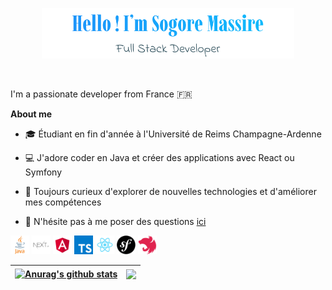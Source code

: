 <p align="center"><a href="https://anuraghazra.github.io"><img width="80%" alt="Hello, I'm Sogore Massire. Full Stack Developer" src="./assets/hello.png" /></a></p>

<br/>

I'm a passionate developer from France 🇫🇷

**About me**

- 🎓 Étudiant en fin d'année à l'Université de Reims Champagne-Ardenne

- 💻 J'adore coder en Java et créer des applications avec React ou Symfony

- 🚀 Toujours curieux d'explorer de nouvelles technologies et d'améliorer mes compétences

- 💬 N'hésite pas à me poser des questions [ici](https://github.com/massiresogore)

<code><img height="30" alt="nodejs" src="https://raw.githubusercontent.com/github/explore/main/topics/java/java.png"></code> 
<code><img height="30" alt="symfony" src="https://raw.githubusercontent.com/github/explore/main/topics/nextjs/nextjs.png"></code>
<code><img height="30" alt="angular" src="https://raw.githubusercontent.com/github/explore/main/topics/angular/angular.png"></code>
<code><img height="30" alt="typescript" src="https://raw.githubusercontent.com/github/explore/80688e429a7d4ef2fca1e82350fe8e3517d3494d/topics/typescript/typescript.png"></code>
<code><img height="30" alt="react" src="https://raw.githubusercontent.com/github/explore/80688e429a7d4ef2fca1e82350fe8e3517d3494d/topics/react/react.png"></code>
<code><img height="30" alt="symfony" src="https://raw.githubusercontent.com/github/explore/main/topics/symfony/symfony.png"></code>
<code><img height="30" alt="symfony" src="https://raw.githubusercontent.com/github/explore/main/topics/nestjs/nestjs.png"></code>







| <a href="https://github.com/anuraghazra/github-readme-stats"><img align="center" src="https://github-readme-stats.vercel.app/api?username=massiresogore&show_icons=true&include_all_commits=true&theme=buefy&hide_border=true" alt="Anurag's github stats" /></a> | <a href="https://github.com/anuraghazra/github-readme-stats"><img align="center" src="https://github-readme-stats.vercel.app/api/top-langs/?username=massiresogore&layout=compact&theme=buefy&hide_border=true" /></a> |
| ------------- | ------------- |



<!-- A ajouter plutard
#### Top Repositories
 <a href="https://github.com/anuraghazra/github-readme-stats">
  <img align="center" src="https://github-readme-stats.vercel.app/api/pin/?username=anuraghazra&repo=github-readme-stats&theme=buefy" />
</a>
<a href="https://github.com/anuraghazra/anuraghazra.github.io">
  <img align="center" src="https://github-readme-stats.vercel.app/api/pin/?username=anuraghazra&repo=anuraghazra.github.io&theme=buefy" />
</a>

<br />
<br />

<a href="https://twitter.com/anuraghazru">
  <img align="right" alt="Anurag Hazra | Twitter" width="21px" src="https://raw.githubusercontent.com/anuraghazra/anuraghazra/master/assets/twitter.svg" />
</a>
<a href="https://codesandbox.io/u/anuraghazra">
  <img align="right" alt="Anurag Hazra | CodeSandbox" width="20px" src="https://raw.githubusercontent.com/anuraghazra/anuraghazra/master/assets/codesandbox.svg" />
</a> -->
